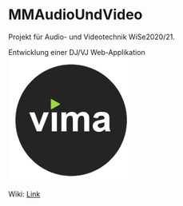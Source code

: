 # MMAudioUndVideo
Projekt für Audio- und Videotechnik WiSe2020/21.

Entwicklung einer DJ/VJ Web-Applikation
<img src="https://raw.githubusercontent.com/SelinaWernike/MMAudioUndVideo/main/images/vimalogo.png" alt="drawing" width="250"/>

Wiki: [Link](https://github.com/SelinaWernike/MMAudioUndVideo/wiki)
